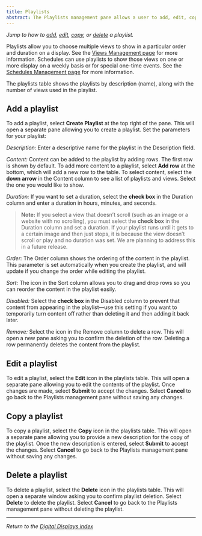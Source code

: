 ```yaml
---
title: Playlists
abstract: The Playlists management pane allows a user to add, edit, copy, or delete a playlist. Selecting the Displays link and then the Playlists link in the navigation pane will take you to the Playlists management pane. 
---
```

*Jump to how to [add](playlists-management.md#add-a-playlist), [edit](playlists-management.md#edit-a-playlist), [copy](playlists-management.md#copy-a-playlist), or [delete](playlists-management.md#delete-a-playlist) a playlist.*

Playlists allow you to choose multiple views to show in a particular order and duration on a display. See the [Views Management page](views-management.md) for more information. Schedules can use playlists to show those views on one or more display on a weekly basis or for special one-time events. See the [Schedules Management page](schedules-management.md) for more information. 

The playlists table shows the playlists by description (name), along with the number of views used in the playlist.

## Add a playlist
To add a playlist, select **Create Playlist** at the top right of the pane. This will open a separate pane allowing you to create a playlist. Set the parameters for your playlist:

_Description:_ Enter a descriptive name for the playlist in the Description field. 

_Content:_ Content can be added to the playlist by adding rows. The first row is shown by default. To add more content to a playlist, select **Add row** at the bottom, which will add a new row to the table. To select content, select the **down arrow** in the Content column to see a list of playlists and views. Select the one you would like to show. 

_Duration:_ If you want to set a duration, select the **check box** in the Duration column and enter a duration in hours, minutes, and seconds. 
> **Note:** If you select a view that doesn’t scroll (such as an image or a website with no scrolling), you must select the **check box** in the Duration column and set a duration. If your playlist runs until it gets to a certain image and then just stops, it is because the view doesn’t scroll or play and no duration was set. We are planning to address this in a future release.

_Order:_ The Order column shows the ordering of the content in the playlist. This parameter is set automatically when you create the playlist, and will update if you change the order while editing the playlist.

_Sort:_ The icon in the Sort column allows you to drag and drop rows so you can reorder the content in the playlist easily. 

_Disabled:_ Select the **check box** in the Disabled column to prevent that content from appearing in the playlist—use this setting if you want to temporarily turn content off rather than deleting it and then adding it back later. 

_Remove:_ Select the icon in the Remove column to delete a row. This will open a new pane asking you to confirm the deletion of the row. Deleting a row permanently deletes the content from the playlist. 

## Edit a playlist
To edit a playlist, select the **Edit** icon in the playlists table. This will open a separate pane allowing you to edit the contents of the playlist. Once changes are made, select **Submit** to accept the changes. Select **Cancel** to go back to the Playlists management pane without saving any changes.

## Copy a playlist
To copy a playlist, select the **Copy** icon in the playlists table. This will open a separate pane allowing you to provide a new description for the copy of the playlist. Once the new description is entered, select **Submit** to accept the changes. Select **Cancel** to go back to the Playlists management pane without saving any changes.

## Delete a playlist
To delete a playlist, select the **Delete** icon in the playlists table. This will open a separate window asking you to confirm playlist deletion. Select **Delete** to delete the playlist. Select **Cancel** to go back to the Playlists management pane without deleting the playlist.

___
*Return to the [Digital Displays index](index.md)*
